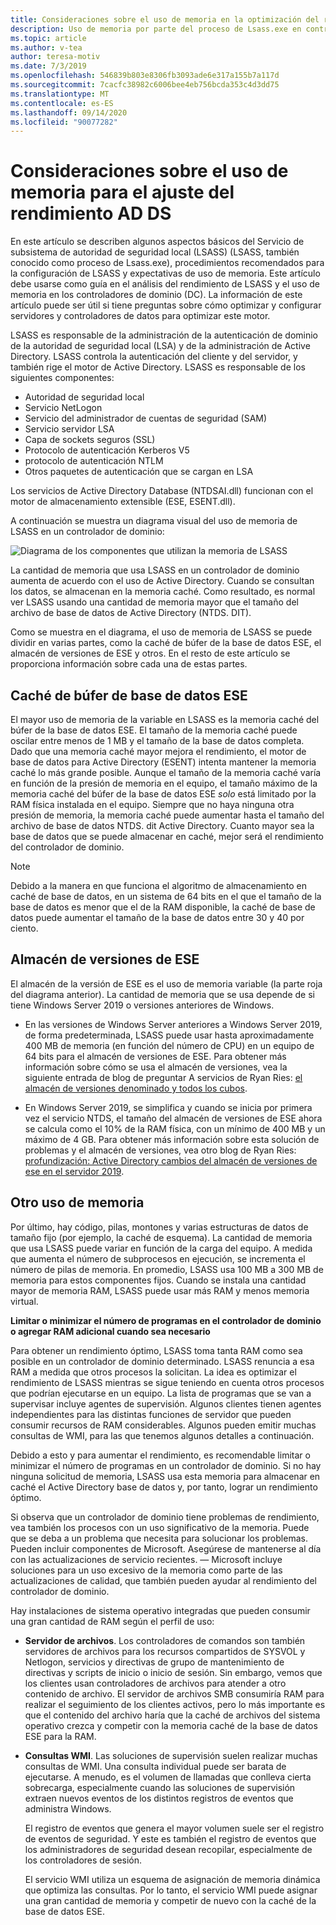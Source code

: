 ```yaml
---
title: Consideraciones sobre el uso de memoria en la optimización del rendimiento de AD DS
description: Uso de memoria por parte del proceso de Lsass.exe en controladores de dominio que ejecutan Windows Server 2012 R2, 2016 y 2019.
ms.topic: article
ms.author: v-tea
author: teresa-motiv
ms.date: 7/3/2019
ms.openlocfilehash: 546839b803e8306fb3093ade6e317a155b7a117d
ms.sourcegitcommit: 7cacfc38982c6006bee4eb756bcda353c4d3dd75
ms.translationtype: MT
ms.contentlocale: es-ES
ms.lasthandoff: 09/14/2020
ms.locfileid: "90077282"
---
```

# <a name="memory-usage-considerations-for-ad-ds-performance-tuning"></a>Consideraciones sobre el uso de memoria para el ajuste del rendimiento AD DS

En este artículo se describen algunos aspectos básicos del Servicio de subsistema de autoridad de seguridad local (LSASS) (LSASS, también conocido como proceso de Lsass.exe), procedimientos recomendados para la configuración de LSASS y expectativas de uso de memoria. Este artículo debe usarse como guía en el análisis del rendimiento de LSASS y el uso de memoria en los controladores de dominio (DC). La información de este artículo puede ser útil si tiene preguntas sobre cómo optimizar y configurar servidores y controladores de datos para optimizar este motor.

LSASS es responsable de la administración de la autenticación de dominio de la autoridad de seguridad local (LSA) y de la administración de Active Directory. LSASS controla la autenticación del cliente y del servidor, y también rige el motor de Active Directory. LSASS es responsable de los siguientes componentes:

- Autoridad de seguridad local
- Servicio NetLogon
- Servicio del administrador de cuentas de seguridad (SAM)
- Servicio servidor LSA
- Capa de sockets seguros (SSL)
- Protocolo de autenticación Kerberos V5
- protocolo de autenticación NTLM
- Otros paquetes de autenticación que se cargan en LSA

Los servicios de Active Directory Database (NTDSAI.dll) funcionan con el motor de almacenamiento extensible (ESE, ESENT.dll).

A continuación se muestra un diagrama visual del uso de memoria de LSASS en un controlador de dominio:

![Diagrama de los componentes que utilizan la memoria de LSASS](media/domain-controller-lsass-memory-usage.png)

La cantidad de memoria que usa LSASS en un controlador de dominio aumenta de acuerdo con el uso de Active Directory. Cuando se consultan los datos, se almacenan en la memoria caché. Como resultado, es normal ver LSASS usando una cantidad de memoria mayor que el tamaño del archivo de base de datos de Active Directory (NTDS. DIT).

Como se muestra en el diagrama, el uso de memoria de LSASS se puede dividir en varias partes, como la caché de búfer de la base de datos ESE, el almacén de versiones de ESE y otros. En el resto de este artículo se proporciona información sobre cada una de estas partes.

## <a name="ese-database-buffer-cache"></a>Caché de búfer de base de datos ESE
El mayor uso de memoria de la variable en LSASS es la memoria caché del búfer de la base de datos ESE. El tamaño de la memoria caché puede oscilar entre menos de 1 MB y el tamaño de la base de datos completa. Dado que una memoria caché mayor mejora el rendimiento, el motor de base de datos para Active Directory (ESENT) intenta mantener la memoria caché lo más grande posible. Aunque el tamaño de la memoria caché varía en función de la presión de memoria en el equipo, el tamaño máximo de la memoria caché del búfer de la base de datos ESE *solo* está limitado por la RAM física instalada en el equipo. Siempre que no haya ninguna otra presión de memoria, la memoria caché puede aumentar hasta el tamaño del archivo de base de datos NTDS. dit Active Directory. Cuanto mayor sea la base de datos que se puede almacenar en caché, mejor será el rendimiento del controlador de dominio.

> [!NOTE]
> Debido a la manera en que funciona el algoritmo de almacenamiento en caché de base de datos, en un sistema de 64 bits en el que el tamaño de la base de datos es menor que el de la RAM disponible, la caché de base de datos puede aumentar el tamaño de la base de datos entre 30 y 40 por ciento.

## <a name="ese-version-store"></a>Almacén de versiones de ESE

El almacén de la versión de ESE es el uso de memoria variable (la parte roja del diagrama anterior). La cantidad de memoria que se usa depende de si tiene Windows Server 2019 o versiones anteriores de Windows.

- En las versiones de Windows Server anteriores a Windows Server 2019, de forma predeterminada, LSASS puede usar hasta aproximadamente 400 MB de memoria (en función del número de CPU) en un equipo de 64 bits para el almacén de versiones de ESE. Para obtener más información sobre cómo se usa el almacén de versiones, vea la siguiente entrada de blog de preguntar A servicios de Ryan Ries: [el almacén de versiones denominado y todos los cubos](https://techcommunity.microsoft.com/t5/Ask-the-Directory-Services-Team/The-Version-Store-Called-and-They-8217-re-All-Out-of-Buckets/ba-p/400415).

- En Windows Server 2019, se simplifica y cuando se inicia por primera vez el servicio NTDS, el tamaño del almacén de versiones de ESE ahora se calcula como el 10% de la RAM física, con un mínimo de 400 MB y un máximo de 4 GB. Para obtener más información sobre esta solución de problemas y el almacén de versiones, vea otro blog de Ryan Ries: [profundización: Active Directory cambios del almacén de versiones de ese en el servidor 2019](https://techcommunity.microsoft.com/t5/Ask-the-Directory-Services-Team/Deep-Dive-Active-Directory-ESE-Version-Store-Changes-in-Server/ba-p/400510).

## <a name="other-memory-use"></a>Otro uso de memoria

Por último, hay código, pilas, montones y varias estructuras de datos de tamaño fijo (por ejemplo, la caché de esquema). La cantidad de memoria que usa LSASS puede variar en función de la carga del equipo. A medida que aumenta el número de subprocesos en ejecución, se incrementa el número de pilas de memoria. En promedio, LSASS usa 100 MB a 300 MB de memoria para estos componentes fijos. Cuando se instala una cantidad mayor de memoria RAM, LSASS puede usar más RAM y menos memoria virtual.

**Limitar o minimizar el número de programas en el controlador de dominio o agregar RAM adicional cuando sea necesario**

Para obtener un rendimiento óptimo, LSASS toma tanta RAM como sea posible en un controlador de dominio determinado. LSASS renuncia a esa RAM a medida que otros procesos la solicitan. La idea es optimizar el rendimiento de LSASS mientras se sigue teniendo en cuenta otros procesos que podrían ejecutarse en un equipo. La lista de programas que se van a supervisar incluye agentes de supervisión. Algunos clientes tienen agentes independientes para las distintas funciones de servidor que pueden consumir recursos de RAM considerables. Algunos pueden emitir muchas consultas de WMI, para las que tenemos algunos detalles a continuación.

Debido a esto y para aumentar el rendimiento, es recomendable limitar o minimizar el número de programas en un controlador de dominio. Si no hay ninguna solicitud de memoria, LSASS usa esta memoria para almacenar en caché el Active Directory base de datos y, por tanto, lograr un rendimiento óptimo.

Si observa que un controlador de dominio tiene problemas de rendimiento, vea también los procesos con un uso significativo de la memoria. Puede que se deba a un problema que necesita para solucionar los problemas. Pueden incluir componentes de Microsoft. Asegúrese de mantenerse al día con las actualizaciones de servicio recientes. &mdash; Microsoft incluye soluciones para un uso excesivo de la memoria como parte de las actualizaciones de calidad, que también pueden ayudar al rendimiento del controlador de dominio.

Hay instalaciones de sistema operativo integradas que pueden consumir una gran cantidad de RAM según el perfil de uso:

- **Servidor de archivos**. Los controladores de comandos son también servidores de archivos para los recursos compartidos de SYSVOL y Netlogon, servicios y directivas de grupo de mantenimiento de directivas y scripts de inicio o inicio de sesión.
  Sin embargo, vemos que los clientes usan controladores de archivos para atender a otro contenido de archivo. El servidor de archivos SMB consumiría RAM para realizar el seguimiento de los clientes activos, pero lo más importante es que el contenido del archivo haría que la caché de archivos del sistema operativo crezca y competir con la memoria caché de la base de datos ESE para la RAM.

- **Consultas WMI**. Las soluciones de supervisión suelen realizar muchas consultas de WMI. Una consulta individual puede ser barata de ejecutarse. A menudo, es el volumen de llamadas que conlleva cierta sobrecarga, especialmente cuando las soluciones de supervisión extraen nuevos eventos de los distintos registros de eventos que administra Windows.

  El registro de eventos que genera el mayor volumen suele ser el registro de eventos de seguridad. Y este es también el registro de eventos que los administradores de seguridad desean recopilar, especialmente de los controladores de sesión.

  El servicio WMI utiliza un esquema de asignación de memoria dinámica que optimiza las consultas. Por lo tanto, el servicio WMI puede asignar una gran cantidad de memoria y competir de nuevo con la caché de la base de datos ESE.
